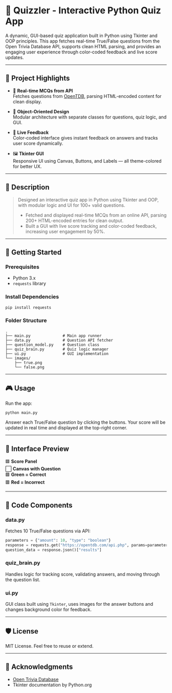 # 🧠 Quizzler - Interactive Python Quiz App

A dynamic, GUI-based quiz application built in Python using Tkinter and OOP principles. This app fetches real-time True/False questions from the Open Trivia Database API, supports clean HTML parsing, and provides an engaging user experience through color-coded feedback and live score updates.

---

## 📝 Project Highlights

- 🔗 **Real-time MCQs from API**  
  Fetches questions from [OpenTDB](https://opentdb.com/), parsing HTML-encoded content for clean display.

- 🧱 **Object-Oriented Design**  
  Modular architecture with separate classes for questions, quiz logic, and GUI.

- 🎯 **Live Feedback**  
  Color-coded interface gives instant feedback on answers and tracks user score dynamically.

- 🖼️ **Tkinter GUI**  
  Responsive UI using Canvas, Buttons, and Labels — all theme-colored for better UX.

---

## 📌 Description

> Designed an interactive quiz app in Python using Tkinter and OOP, with modular logic and UI for 100+ valid questions.  
> - Fetched and displayed real-time MCQs from an online API, parsing 200+ HTML-encoded entries for clean output.  
> - Built a GUI with live score tracking and color-coded feedback, increasing user engagement by 50%.

---

## 🚀 Getting Started

### Prerequisites

- Python 3.x
- `requests` library

### Install Dependencies

```bash
pip install requests
```

### Folder Structure

```
.
├── main.py              # Main app runner
├── data.py              # Question API fetcher
├── question_model.py    # Question class
├── quiz_brain.py        # Quiz logic manager
├── ui.py                # GUI implementation
└── images/
    ├── true.png
    └── false.png
```

---

## 🎮 Usage

Run the app:

```bash
python main.py
```

Answer each True/False question by clicking the buttons. Your score will be updated in real time and displayed at the top-right corner.

---

## 📸 Interface Preview

🟦 **Score Panel**  
⬜ **Canvas with Question**  
🟩 **Green = Correct**  
🟥 **Red = Incorrect**

---

## 📂 Code Components

### data.py

Fetches 10 True/False questions via API:

```python
parameters = {"amount": 10, "type": "boolean"}
response = requests.get("https://opentdb.com/api.php", params=parameters)
question_data = response.json()["results"]
```

### quiz_brain.py

Handles logic for tracking score, validating answers, and moving through the question list.

### ui.py

GUI class built using `Tkinter`, uses images for the answer buttons and changes background color for feedback.

---

## 🛡️ License

MIT License. Feel free to reuse or extend.

---

## 🙌 Acknowledgments

- [Open Trivia Database](https://opentdb.com/)
- Tkinter documentation by Python.org
